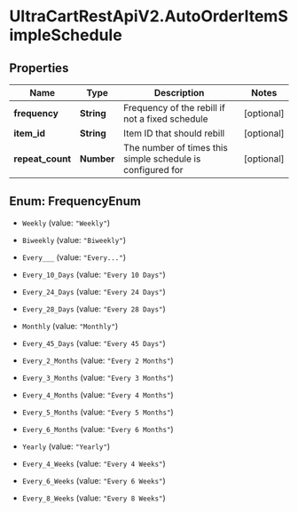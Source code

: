 # UltraCartRestApiV2.AutoOrderItemSimpleSchedule

## Properties
Name | Type | Description | Notes
------------ | ------------- | ------------- | -------------
**frequency** | **String** | Frequency of the rebill if not a fixed schedule | [optional] 
**item_id** | **String** | Item ID that should rebill | [optional] 
**repeat_count** | **Number** | The number of times this simple schedule is configured for | [optional] 


<a name="FrequencyEnum"></a>
## Enum: FrequencyEnum


* `Weekly` (value: `"Weekly"`)

* `Biweekly` (value: `"Biweekly"`)

* `Every___` (value: `"Every..."`)

* `Every_10_Days` (value: `"Every 10 Days"`)

* `Every_24_Days` (value: `"Every 24 Days"`)

* `Every_28_Days` (value: `"Every 28 Days"`)

* `Monthly` (value: `"Monthly"`)

* `Every_45_Days` (value: `"Every 45 Days"`)

* `Every_2_Months` (value: `"Every 2 Months"`)

* `Every_3_Months` (value: `"Every 3 Months"`)

* `Every_4_Months` (value: `"Every 4 Months"`)

* `Every_5_Months` (value: `"Every 5 Months"`)

* `Every_6_Months` (value: `"Every 6 Months"`)

* `Yearly` (value: `"Yearly"`)

* `Every_4_Weeks` (value: `"Every 4 Weeks"`)

* `Every_6_Weeks` (value: `"Every 6 Weeks"`)

* `Every_8_Weeks` (value: `"Every 8 Weeks"`)




